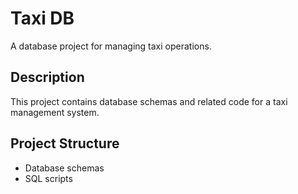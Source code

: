 # Taxi DB

A database project for managing taxi operations.

## Description

This project contains database schemas and related code for a taxi management system.

## Project Structure

- Database schemas
- SQL scripts